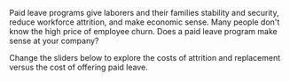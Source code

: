 Paid leave programs give laborers and their families stability and security, reduce workforce attrition, and make economic sense. Many people don't know the high price of employee churn. Does a paid leave program make sense at your company?  

Change the sliders below to explore the costs of attrition and replacement versus the cost of offering paid leave.

